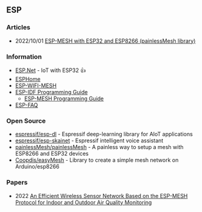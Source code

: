 ## ESP


### Articles
- 2022/10/01 [ESP-MESH with ESP32 and ESP8266 (painlessMesh library)](https://espitek.com/en/esp32-en/esp-mesh-with-esp32-and-esp8266-painlessmesh-library/)


### Information
- [ESP.Net](http://esp32.net/) - IoT with ESP32 👍 
- [ESPHome](https://esphome.io/)
- [ESP-WIFI-MESH](https://www.espressif.com/en/products/sdks/esp-wifi-mesh/overview)
- [ESP-IDF Programming Guide](https://docs.espressif.com/projects/esp-idf/en/v4.2.3/esp32/index.html)
	- [ESP-MESH Programming Guide](https://docs.espressif.com/projects/esp-idf/en/v4.2.3/esp32/api-reference/network/esp_mesh.html)
- [ESP-FAQ](https://espressif-docs.readthedocs-hosted.com/projects/espressif-esp-faq/en/latest/index.html)


### Open Source
- [espressif/esp-dl](https://github.com/espressif/esp-dl) - Espressif deep-learning library for AIoT applications
- [espressif/esp-skainet](https://github.com/espressif/esp-skainet) - Espressif intelligent voice assistant
- [painlessMesh/painlessMesh](https://gitlab.com/painlessMesh/painlessMesh) - A painless way to setup a mesh with ESP8266 and ESP32 devices
- [Coopdis/easyMesh](https://github.com/Coopdis/easyMesh) - Library to create a simple mesh network on Arduino/esp8266


### Papers
- 2022 [An Efficient Wireless Sensor Network Based on the ESP-MESH Protocol for Indoor and Outdoor Air Quality Monitoring](https://www.mdpi.com/2071-1050/14/24/16630/pdf)
